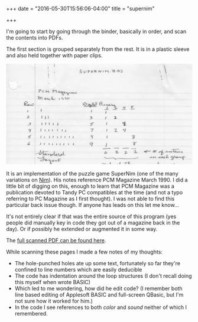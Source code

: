 +++
date = "2016-05-30T15:56:06-04:00"
title = "supernim"

+++

I'm going to start by going through the binder, basically in order, and scan the contents into PDFs.

The first section is grouped separately from the rest.  It is in a plastic sleeve and also held together with paper clips.

![SuperNim](/images/supernim/supernim.jpg)

It is an implementation of the puzzle game SuperNim (one of the many variations on [Nim](https://en.wikipedia.org/wiki/Nim)).  His notes reference PCM Magazine March 1990.  I did a little bit of digging on this, enough to learn that PCM Magazine was a publication devoted to Tandy PC compatibles at the time (and not a typo referring to PC Magazine as I first thought).  I was not able to find this particular back issue though.  If anyone has leads on this let me know...

It's not entirely clear if that was the entire source of this program (yes people did manually key in code they got out of a magazine back in the day).  Or if possibly he extended or augmented it in some way.

The [full scanned PDF can be found here]().

While scanning these pages I made a few notes of my thoughts:

- The hole-punched holes ate up some text, fortunately so far they're confined to line numbers which are easily deducible
- The code has indentation around the loop structures (I don't recall doing this myself when wrote BASIC)
- Which led to me wondering, how did he edit code? (I remember both line based editing of Applesoft BASIC and full-screen QBasic, but I'm not sure how it worked for him.)
- In the code I see references to both *color* and *sound* neither of which I remembered.
